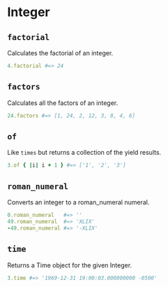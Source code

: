 # Integer

`factorial`
------
Calculates the factorial of an integer.

```ruby
4.factorial #=> 24
```

`factors`
------
Calculates all the factors of an integer.

```ruby
24.factors #=> [1, 24, 2, 12, 3, 8, 4, 6]
```

`of`
------
Like `times` but returns a collection of the yield results.

```ruby
3.of { |i| i + 1 } #=> ['1', '2', '3']
```

`roman_numeral`
------
Converts an integer to a roman_numeral numeral.

```ruby
0.roman_numeral   #=> ''
49.roman_numeral  #=> 'XLIX'
-49.roman_numeral #=> '-XLIX'
```

`time`
------
Returns a Time object for the given Integer.

```ruby
3.time #=> '1969-12-31 19:00:03.000000000 -0500'
```
